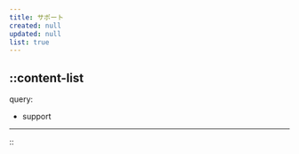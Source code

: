 ```yaml
---
title: サポート
created: null
updated: null
list: true
---
```


::content-list
---
query:
  - support
---
::
